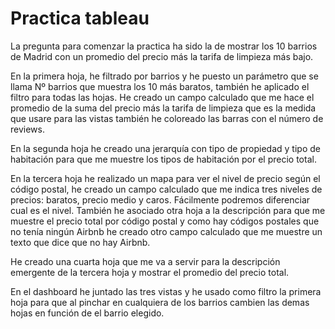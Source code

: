 # Practica tableau

La pregunta para comenzar la practica ha sido la de mostrar los 10 barrios de Madrid con un promedio del precio más la tarifa de limpieza más bajo.

En la primera hoja, he filtrado por barrios y he puesto un parámetro que se llama Nº barrios que muestra los 10 más baratos, también he aplicado el filtro para todas las hojas. He creado un campo calculado que me hace el promedio de la suma del precio más la tarifa de limpieza que es la medida que usare para las vistas también he coloreado las barras con el número de reviews.

En la segunda hoja he creado una jerarquía con tipo de propiedad y tipo de habitación para que me muestre los tipos de habitación por el precio total.

En la tercera hoja he realizado un mapa para ver el nivel de precio según el código postal, he creado un campo calculado que me indica tres niveles de precios: baratos, precio medio y caros. Fácilmente podremos diferenciar cual es el nivel. También he asociado otra hoja a la descripción para que me muestre el precio total por código postal y como hay códigos postales que no tenía ningún Airbnb he creado otro campo calculado que me muestre un texto que dice que no hay Airbnb.

He creado una cuarta hoja que me va a servir para la descripción emergente de la tercera hoja y mostrar el promedio del precio total.

En el dashboard he juntado las tres vistas y he usado como filtro la primera hoja para que al pinchar en cualquiera de los barrios cambien las demas hojas en función de el barrio elegido.
